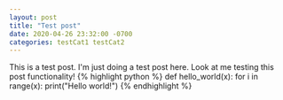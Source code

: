 ```yaml
---
layout: post
title: "Test post"
date: 2020-04-26 23:32:00 -0700
categories: testCat1 testCat2
---
```

This is a test post. I'm just doing a test post here. Look at me testing this post functionality!
{% highlight python %}
def hello_world(x):
    for i in range(x):
        print("Hello world!")
{% endhighlight %}
